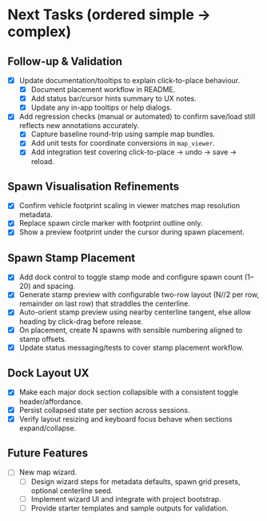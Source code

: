 # Next Tasks (ordered simple → complex)

## Follow-up & Validation
- [x] Update documentation/tooltips to explain click-to-place behaviour.
  - [x] Document placement workflow in README.
  - [x] Add status bar/cursor hints summary to UX notes.
  - [x] Update any in-app tooltips or help dialogs.
- [x] Add regression checks (manual or automated) to confirm save/load still reflects new annotations accurately.
  - [x] Capture baseline round-trip using sample map bundles.
  - [x] Add unit tests for coordinate conversions in `map_viewer`.
  - [x] Add integration test covering click-to-place → undo → save → reload.

## Spawn Visualisation Refinements
- [x] Confirm vehicle footprint scaling in viewer matches map resolution metadata.
- [x] Replace spawn circle marker with footprint outline only.
- [x] Show a preview footprint under the cursor during spawn placement.

## Spawn Stamp Placement
- [x] Add dock control to toggle stamp mode and configure spawn count (1–20) and spacing.
- [x] Generate stamp preview with configurable two-row layout (N//2 per row, remainder on last row) that straddles the centerline.
- [x] Auto-orient stamp preview using nearby centerline tangent, else allow heading by click-drag before release.
- [x] On placement, create N spawns with sensible numbering aligned to stamp offsets.
- [x] Update status messaging/tests to cover stamp placement workflow.

## Dock Layout UX
- [x] Make each major dock section collapsible with a consistent toggle header/affordance.
- [x] Persist collapsed state per section across sessions.
- [x] Verify layout resizing and keyboard focus behave when sections expand/collapse.

## Future Features
- [ ] New map wizard.
  - [ ] Design wizard steps for metadata defaults, spawn grid presets, optional centerline seed.
  - [ ] Implement wizard UI and integrate with project bootstrap.
  - [ ] Provide starter templates and sample outputs for validation.

